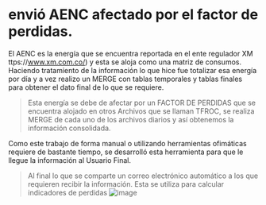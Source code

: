 # envió AENC afectado por el factor de perdidas.
El AENC es la energía que se encuentra reportada en el ente regulador XM ttps://www.xm.com.co/) y esta se aloja como una matriz de consumos.
Haciendo tratamiento de la información lo que hice fue totalizar esa energía por día y a vez realizo un MERGE con tablas temporales y tablas finales
para obtener el dato final de lo que se requiere.

> Esta energía se debe de afectar por un FACTOR DE PERDIDAS que se encuentra alojado en otros Archivos que se llaman TFROC, se realiza
MERGE de cada uno de los archivos diarios y así obtenemos la información consolidada.

Como este trabajo de forma manual o utilizando herramientas ofimáticas requiere de bastante tiempo, se desarrolló esta herramienta para que le llegue 
la información al Usuario Final.

>Al final lo que se comparte un correo electrónico automático a los que requieren recibir la información. Esta se utiliza para calcular indicadores de perdidas
>![image](https://user-images.githubusercontent.com/20642907/201398655-bce7c858-698a-46f2-8427-220b2aa93e3a.png)

